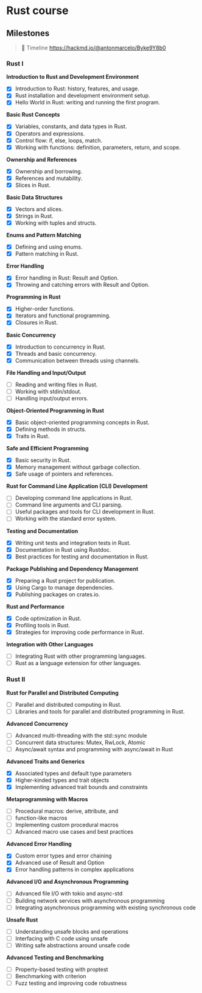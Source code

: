 # Rust course 

## Milestones

> 🎈 Timeline https://hackmd.io/@antonmarcelo/Byke9Y8b0

### Rust I

**Introduction to Rust and Development Environment**
- [x] Introduction to Rust: history, features, and usage.
- [x] Rust installation and development environment setup.
- [x] Hello World in Rust: writing and running the first program.

**Basic Rust Concepts**
- [x] Variables, constants, and data types in Rust.
- [x] Operators and expressions.
- [x] Control flow: if, else, loops, match.
- [x] Working with functions: definition, parameters, return, and scope.

**Ownership and References**
- [x] Ownership and borrowing.
- [x] References and mutability.
- [x] Slices in Rust.

**Basic Data Structures**
- [x] Vectors and slices.
- [x] Strings in Rust.
- [x] Working with tuples and structs.

**Enums and Pattern Matching**
- [x] Defining and using enums.
- [x] Pattern matching in Rust.

**Error Handling**
- [x] Error handling in Rust: Result and Option.
- [x] Throwing and catching errors with Result and Option.

**Programming in Rust**
- [x] Higher-order functions.
- [x] Iterators and functional programming.
- [x] Closures in Rust.

**Basic Concurrency**
- [x] Introduction to concurrency in Rust.
- [x] Threads and basic concurrency.
- [x] Communication between threads using channels.

**File Handling and Input/Output**
- [ ] Reading and writing files in Rust.
- [ ] Working with stdin/stdout.
- [ ] Handling input/output errors.

**Object-Oriented Programming in Rust**
- [x] Basic object-oriented programming concepts in Rust.
- [x] Defining methods in structs.
- [x] Traits in Rust.

**Safe and Efficient Programming**
- [x] Basic security in Rust.
- [x] Memory management without garbage collection.
- [x] Safe usage of pointers and references.

**Rust for Command Line Application (CLI) Development**
- [ ] Developing command line applications in Rust.
- [ ] Command line arguments and CLI parsing.
- [ ] Useful packages and tools for CLI development in Rust.
- [ ] Working with the standard error system.

**Testing and Documentation**
- [x] Writing unit tests and integration tests in Rust.
- [x] Documentation in Rust using Rustdoc.
- [x] Best practices for testing and documentation in Rust.

**Package Publishing and Dependency Management**
- [x] Preparing a Rust project for publication.
- [x] Using Cargo to manage dependencies.
- [x] Publishing packages on crates.io.

**Rust and Performance**
- [x] Code optimization in Rust.
- [x] Profiling tools in Rust.
- [x] Strategies for improving code performance in Rust.

**Integration with Other Languages**
- [ ] Integrating Rust with other programming languages.
- [ ] Rust as a language extension for other languages.

### Rust II

**Rust for Parallel and Distributed Computing**
- [ ] Parallel and distributed computing in Rust.
- [ ] Libraries and tools for parallel and distributed programming in Rust.

**Advanced Concurrency**
- [ ] Advanced multi-threading with the std::sync module
- [ ] Concurrent data structures: Mutex, RwLock, Atomic
- [ ] Async/await syntax and programming with async/await in Rust

**Advanced Traits and Generics**
- [x] Associated types and default type parameters
- [x] Higher-kinded types and trait objects
- [x] Implementing advanced trait bounds and constraints

**Metaprogramming with Macros**
- [ ] Procedural macros: derive, attribute, and
- [ ] function-like macros
- [ ] Implementing custom procedural macros
- [ ] Advanced macro use cases and best practices

**Advanced Error Handling**
- [x] Custom error types and error chaining
- [x] Advanced use of Result and Option
- [x] Error handling patterns in complex applications

**Advanced I/O and Asynchronous Programming**
- [ ] Advanced file I/O with tokio and async-std
- [ ] Building network services with asynchronous programming
- [ ] Integrating asynchronous programming with existing synchronous code

**Unsafe Rust**
- [ ] Understanding unsafe blocks and operations
- [ ] Interfacing with C code using unsafe
- [ ] Writing safe abstractions around unsafe code

**Advanced Testing and Benchmarking**
- [ ] Property-based testing with proptest
- [ ] Benchmarking with criterion
- [ ] Fuzz testing and improving code robustness
